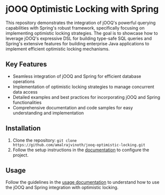 # jOOQ Optimistic Locking with Spring

This repository demonstrates the integration of jOOQ's powerful querying capabilities with Spring's robust framework, specifically focusing on implementing optimistic locking strategies. The goal is to showcase how to leverage jOOQ's expressive DSL for building type-safe SQL queries and Spring's extensive features for building enterprise Java applications to implement efficient optimistic locking mechanisms.

## Key Features

- Seamless integration of jOOQ and Spring for efficient database operations
- Implementation of optimistic locking strategies to manage concurrent data access
- Detailed examples and best practices for incorporating jOOQ and Spring functionalities
- Comprehensive documentation and code samples for easy understanding and implementation

## Installation

1. Clone the repository: `git clone https://github.com/amalrajvinoth/jooq-optimistic-locking.git`
2. Follow the setup instructions in the [documentation](link-to-documentation) to configure the project.

## Usage

Follow the guidelines in the [usage documentation](link-to-usage-documentation) to understand how to use the jOOQ and Spring integration with optimistic locking.
